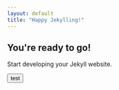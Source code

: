 ```yaml
---
layout: default
title: "Happy Jekylling!"
---
```


## You're ready to go!

Start developing your Jekyll website.

<button class="btn btn-primary">test</button>